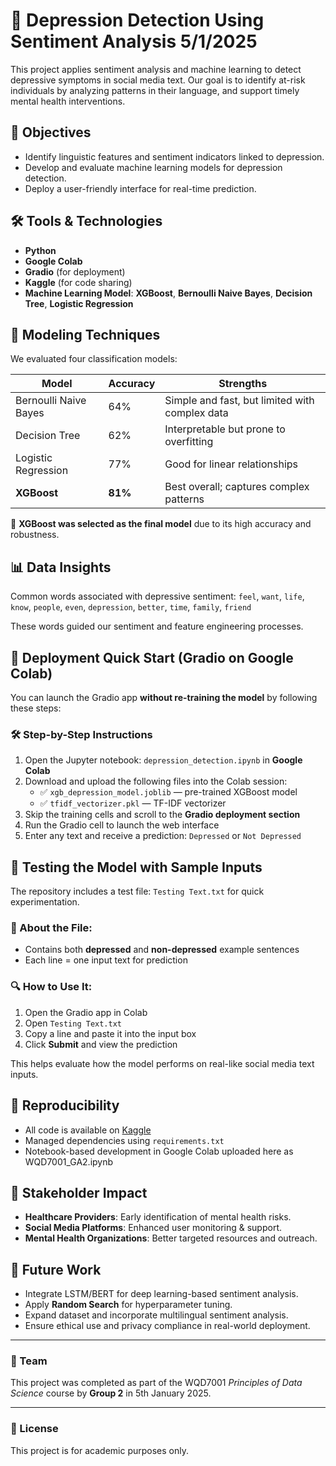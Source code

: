 # 🧠 Depression Detection Using Sentiment Analysis 5/1/2025

This project applies sentiment analysis and machine learning to detect depressive symptoms in social media text. Our goal is to identify at-risk individuals by analyzing patterns in their language, and support timely mental health interventions.

## 🎯 Objectives

- Identify linguistic features and sentiment indicators linked to depression.
- Develop and evaluate machine learning models for depression detection.
- Deploy a user-friendly interface for real-time prediction.

## 🛠️ Tools & Technologies

- **Python**
- **Google Colab**
- **Gradio** (for deployment)
- **Kaggle** (for code sharing)
- **Machine Learning Model**: **XGBoost**, **Bernoulli Naive Bayes**, **Decision Tree**, **Logistic Regression**

## 🧪 Modeling Techniques

We evaluated four classification models:

| Model                   | Accuracy | Strengths                                     |
|------------------------|----------|-----------------------------------------------|
| Bernoulli Naive Bayes  | 64%      | Simple and fast, but limited with complex data |
| Decision Tree          | 62%      | Interpretable but prone to overfitting        |
| Logistic Regression    | 77%      | Good for linear relationships                 |
| **XGBoost**            | **81%**  | Best overall; captures complex patterns       |

📌 **XGBoost was selected as the final model** due to its high accuracy and robustness.

## 📊 Data Insights

Common words associated with depressive sentiment:
`feel`, `want`, `life`, `know`, `people`, `even`, `depression`, `better`, `time`, `family`, `friend`

These words guided our sentiment and feature engineering processes.

## 🚀 Deployment Quick Start (Gradio on Google Colab)

You can launch the Gradio app **without re-training the model** by following these steps:

### 🛠️ Step-by-Step Instructions
1. Open the Jupyter notebook: `depression_detection.ipynb` in **Google Colab**
2. Download and upload the following files into the Colab session:
   - ✅ `xgb_depression_model.joblib` — pre-trained XGBoost model
   - ✅ `tfidf_vectorizer.pkl` — TF-IDF vectorizer
3. Skip the training cells and scroll to the **Gradio deployment section**
4. Run the Gradio cell to launch the web interface
5. Enter any text and receive a prediction: `Depressed` or `Not Depressed`

## 🧪 Testing the Model with Sample Inputs

The repository includes a test file: `Testing Text.txt` for quick experimentation.

### 📄 About the File:
- Contains both **depressed** and **non-depressed** example sentences
- Each line = one input text for prediction

### 🔍 How to Use It:
1. Open the Gradio app in Colab
2. Open `Testing Text.txt`
3. Copy a line and paste it into the input box
4. Click **Submit** and view the prediction

This helps evaluate how the model performs on real-like social media text inputs.

## 🔁 Reproducibility

- All code is available on [Kaggle](https://www.kaggle.com/code/szegeelim/depression-detection-using-sentiment-analysis)
- Managed dependencies using `requirements.txt`
- Notebook-based development in Google Colab uploaded here as WQD7001_GA2.ipynb

## 🤝 Stakeholder Impact

- **Healthcare Providers**: Early identification of mental health risks.
- **Social Media Platforms**: Enhanced user monitoring & support.
- **Mental Health Organizations**: Better targeted resources and outreach.

## 🔮 Future Work

- Integrate LSTM/BERT for deep learning-based sentiment analysis.
- Apply **Random Search** for hyperparameter tuning.
- Expand dataset and incorporate multilingual sentiment analysis.
- Ensure ethical use and privacy compliance in real-world deployment.

---

### 👥 Team

This project was completed as part of the WQD7001 *Principles of Data Science* course by **Group 2** in 5th January 2025.

---

### 📄 License

This project is for academic purposes only.

